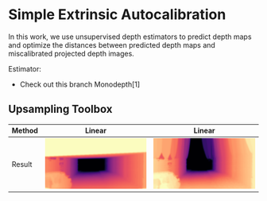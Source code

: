 # Simple Extrinsic Autocalibration
In this work, we use unsupervised depth estimators to predict depth maps and optimize the distances between predicted depth maps and miscalibrated projected depth images. 

Estimator:

- Check out this branch Monodepth[1]

## Upsampling Toolbox

|  Method   | Linear | Linear  |
|  ----  | ---- | ----  |
| Result  | ![Linear](img/linear.png) | ![Nearest](img/Nearest.png) |
